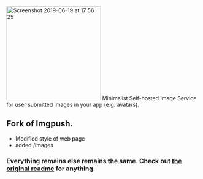 <img width="246" alt="Screenshot 2019-06-19 at 17 56 29" src="https://user-images.githubusercontent.com/2439255/59781204-a23da780-92bb-11e9-99c5-490feecca557.png">
Minimalist Self-hosted Image Service for user submitted images in your app (e.g. avatars).

## Fork of Imgpush.
- Modified style of web page
- added /images
### Everything remains else remains the same. Check out [the original readme](https://github.com/hauxir/imgpush) for anything. 
